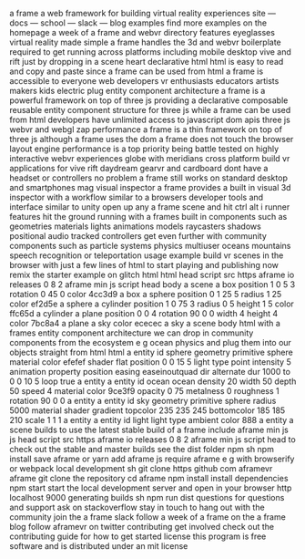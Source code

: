 a frame a web framework for building virtual reality experiences site — docs — school — slack — blog examples find more examples on the homepage a week of a frame and webvr directory features eyeglasses virtual reality made simple a frame handles the 3d and webvr boilerplate required to get running across platforms including mobile desktop vive and rift just by dropping in a scene heart declarative html html is easy to read and copy and paste since a frame can be used from html a frame is accessible to everyone web developers vr enthusiasts educators artists makers kids electric plug entity component architecture a frame is a powerful framework on top of three js providing a declarative composable reusable entity component structure for three js while a frame can be used from html developers have unlimited access to javascript dom apis three js webvr and webgl zap performance a frame is a thin framework on top of three js although a frame uses the dom a frame does not touch the browser layout engine performance is a top priority being battle tested on highly interactive webvr experiences globe with meridians cross platform build vr applications for vive rift daydream gearvr and cardboard dont have a headset or controllers no problem a frame still works on standard desktop and smartphones mag visual inspector a frame provides a built in visual 3d inspector with a workflow similar to a browsers developer tools and interface similar to unity open up any a frame scene and hit ctrl alt i runner features hit the ground running with a frames built in components such as geometries materials lights animations models raycasters shadows positional audio tracked controllers get even further with community components such as particle systems physics multiuser oceans mountains speech recognition or teleportation usage example build vr scenes in the browser with just a few lines of html to start playing and publishing now remix the starter example on glitch html html head script src https aframe io releases 0 8 2 aframe min js script head body a scene a box position 1 0 5 3 rotation 0 45 0 color 4cc3d9 a box a sphere position 0 1 25 5 radius 1 25 color ef2d5e a sphere a cylinder position 1 0 75 3 radius 0 5 height 1 5 color ffc65d a cylinder a plane position 0 0 4 rotation 90 0 0 width 4 height 4 color 7bc8a4 a plane a sky color ececec a sky a scene body html with a frames entity component architecture we can drop in community components from the ecosystem e g ocean physics and plug them into our objects straight from html html a entity id sphere geometry primitive sphere material color efefef shader flat position 0 0 15 5 light type point intensity 5 animation property position easing easeinoutquad dir alternate dur 1000 to 0 0 10 5 loop true a entity a entity id ocean ocean density 20 width 50 depth 50 speed 4 material color 9ce3f9 opacity 0 75 metalness 0 roughness 1 rotation 90 0 0 a entity a entity id sky geometry primitive sphere radius 5000 material shader gradient topcolor 235 235 245 bottomcolor 185 185 210 scale 1 1 1 a entity a entity id light light type ambient color 888 a entity a scene builds to use the latest stable build of a frame include aframe min js js head script src https aframe io releases 0 8 2 aframe min js script head to check out the stable and master builds see the dist folder npm sh npm install save aframe or yarn add aframe js require aframe e g with browserify or webpack local development sh git clone https github com aframevr aframe git clone the repository cd aframe npm install install dependencies npm start start the local development server and open in your browser http localhost 9000 generating builds sh npm run dist questions for questions and support ask on stackoverflow stay in touch to hang out with the community join the a frame slack follow a week of a frame on the a frame blog follow aframevr on twitter contributing get involved check out the contributing guide for how to get started license this program is free software and is distributed under an mit license
